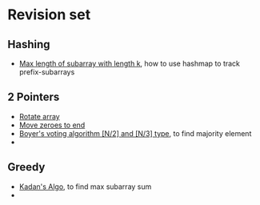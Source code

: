 # Revision set

## Hashing
- [Max length of subarray with length k](/algos/_2_Arrays/_2_Arrays/_11_longestSubarrWithSumK.java), how to use hashmap to track prefix-subarrays

## 2 Pointers
- [Rotate array](/algos/_2_Arrays/_2_Arrays/_4_LeftRotateArray.java)
- [Move zeroes to end](/algos/_2_Arrays/_2_Arrays/_6_moveAllZeroesToEnd.java.java)
- [Boyer's voting algorithm [N/2] and [N/3] type](/algos/_2_Arrays/_2_Arrays/_14_majorityElemnt_1_.java), to find majority element
- 

## Greedy
- [Kadan's Algo](/algos/_2_Arrays/_2_Arrays/_14_majorityElemnt_1_.java), to find max subarray sum
- 
